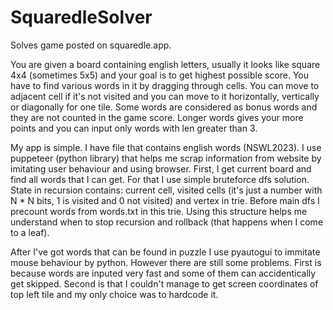 # SquaredleSolver
Solves game posted on squaredle.app.

You are given a board containing english letters, usually it looks like square 4x4 (sometimes 5x5) and your goal is to get highest possible score. You have to find various words in it by dragging through cells. You can move to adjacent cell if it's not visited and you can move to it horizontally, vertically or diagonally for one tile. Some words are considered as bonus words and they are not counted in the game score. Longer words gives your more points and you can input only words with len greater than 3.
  
My app is simple. I have file that contains english words (NSWL2023). I use puppeteer (python library) that helps me scrap information from website by imitating user behaviour and using browser. First, I get current board and find all words that I can get. For that I use simple bruteforce dfs solution. State in recursion contains: current cell, visited cells (it's just a number with N * N bits, 1 is visited and 0 not visited) and vertex in trie. Before main dfs I precount words from words.txt in this trie. Using this structure helps me understand when to stop recursion and rollback (that happens when I come to a leaf).
  
After I've got words that can be found in puzzle I use pyautogui to immitate mouse behaviour by python. However there are still some problems. First is because words are inputed very fast and some of them can accidentically get skipped. Second is that I couldn't manage to get screen coordinates of top left tile and my only choice was to hardcode it.
